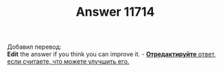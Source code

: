 ﻿---
title: "Answer 11714"
se.owner.user_id: 238742
se.owner.display_name: "Andrew"
se.owner.link: "https://ru.meta.stackoverflow.com/users/238742/andrew"
se.answer_id: 11714
se.question_id: 11713
se.post_type: answer
se.is_accepted: True
---
<p>Добавил перевод:<br />
<strong>Edit</strong> the answer if you think you can improve it. - <a href="https://ru.traducir.win/strings/16753" rel="nofollow noreferrer"><strong>Отредактируйте</strong> ответ, если считаете, что можете улучшить его.</a></p>
